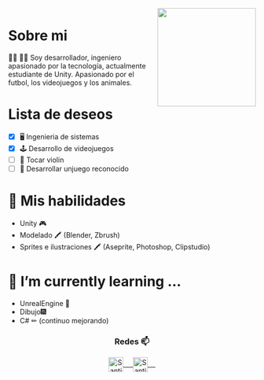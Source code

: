 <a href="https://twitter.com/puni_xa">
<img align="right" height="auto" width="200" src="https://pbs.twimg.com/profile_images/1604930481283276810/uxyPJK_G_400x400.jpg"/> 
</a>

# Sobre mi
:man_technologist: 👨‍💻 Soy desarrollador, ingeniero apasionado por la tecnología, actualmente estudiante de Unity. Apasionado por el futbol, los videojuegos y los animales.

# Lista de deseos
- [x] 🖥 Ingenieria de sistemas
- [x] 🕹 Desarrollo de videojuegos
- [ ] 🎻 Tocar violin
- [ ] 🤺 Desarrollar unjuego reconocido

# 🤔 Mis habilidades
  - Unity 🎮
  - Modelado 🖍 (Blender, Zbrush)
  - Sprites e ilustraciones 🖍 (Aseprite, Photoshop, Clipstudio)
  

# 🌱 I’m currently learning ...
  - UnrealEngine 🎲
  - Dibujo🎆
  - C#  ✏ (continuo mejorando)




<div align="center">
  <h3 align="center">Redes 📫</h3> 
</div>
<p align="center">
 <a href="https://www.linkedin.com/in/santiago-restrepo-063010207/" target="blank">
  <img align="center" alt="Santiago LinkedIn" width="30px" src="https://www.vectorlogo.zone/logos/linkedin/linkedin-icon.svg" /> &nbsp; &nbsp;
 </a>
 <a href="https://twitter.com/S_Mihos" target="blank">
  <img align="center" alt="Santiago Twitter" width="30px" src="https://www.vectorlogo.zone/logos/twitter/twitter-official.svg" /> &nbsp; &nbsp;
 </a>
</p>
<br/>
<p>
